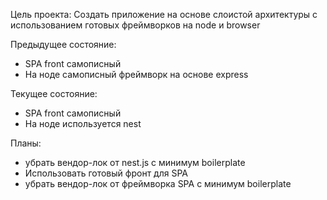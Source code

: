 Цель проекта: Создать приложение на основе слоистой архитектуры с использованием готовых фреймворков на node и browser

Предыдущее состояние:
- SPA front самописный
- На ноде самописный фреймворк на основе express

Текущее состояние:
- SPA front самописный
- На ноде используется nest

Планы:
- убрать вендор-лок от nest.js с минимум boilerplate
- Использовать готовый фронт для SPA
- убрать вендор-лок от фреймворка SPA с минимум boilerplate